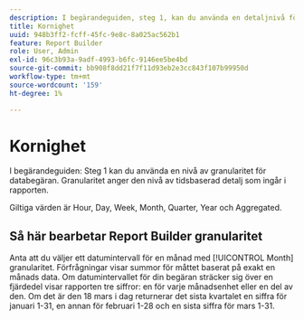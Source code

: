 ```yaml
---
description: I begärandeguiden, steg 1, kan du använda en detaljnivå för databegäran. Granularitet anger den nivå av tidsbaserad detalj som ingår i rapporten.
title: Kornighet
uuid: 948b3ff2-fcff-45fc-9e8c-8a025ac562b1
feature: Report Builder
role: User, Admin
exl-id: 96c3b93a-9adf-4993-b6fc-9146ee5be4bd
source-git-commit: bb908f8dd21f7f11d93eb2e3cc843f107b99950d
workflow-type: tm+mt
source-wordcount: '159'
ht-degree: 1%

---
```


# Kornighet

I begärandeguiden: Steg 1 kan du använda en nivå av granularitet för databegäran. Granularitet anger den nivå av tidsbaserad detalj som ingår i rapporten.

Giltiga värden är Hour, Day, Week, Month, Quarter, Year och Aggregated.

## Så här bearbetar Report Builder granularitet

Anta att du väljer ett datumintervall för en månad med [!UICONTROL Month] granularitet. Förfrågningar visar summor för måttet baserat på exakt en månads data. Om datumintervallet för din begäran sträcker sig över en fjärdedel visar rapporten tre siffror: en för varje månadsenhet eller en del av den. Om det är den 18 mars i dag returnerar det sista kvartalet en siffra för januari 1-31, en annan för februari 1-28 och en sista siffra för mars 1-31.
